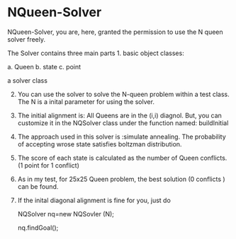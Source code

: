 # NQueen-Solver

NQueen-Solver, you are, here, granted the permission to use the N queen solver freely.

The Solver contains three main parts
1. 
 basic object classes:
   
   a. Queen
   b. state
   c. point

 a solver class 

2. You can use the solver to solve the N-queen problem within a test class. The N is a inital parameter for using the solver.

3. The initial alignment is: All Queens are in the (i,i) diagnol. But,  you can customize it in the NQSolver class under the function named: buildInitial

4. The approach used in this solver is :simulate annealing. The probability of accepting wrose state satisfies boltzman distribution. 

5. The score of each state is calculated as the number of Queen conflicts. (1 point for 1 conflict)

6. As in my test, for 25x25 Queen problem, the best solution (0 conflicts ) can be found.

7. If the inital diagonal alignment is fine for you, just do 

      NQSolver nq=new NQSovler (N);
      
      nq.findGoal();
